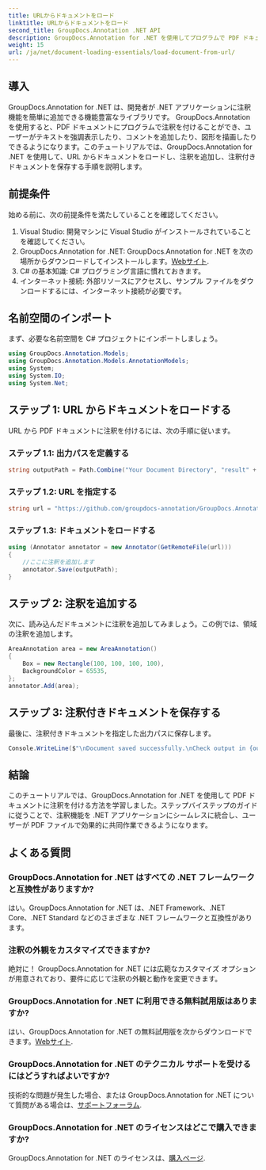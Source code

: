 ```yaml
---
title: URLからドキュメントをロード
linktitle: URLからドキュメントをロード
second_title: GroupDocs.Annotation .NET API
description: GroupDocs.Annotation for .NET を使用してプログラムで PDF ドキュメントに注釈を付ける方法を学びます。コード例を含むステップバイステップのチュートリアル。
weight: 15
url: /ja/net/document-loading-essentials/load-document-from-url/
---
```

## 導入
GroupDocs.Annotation for .NET は、開発者が .NET アプリケーションに注釈機能を簡単に追加できる機能豊富なライブラリです。 GroupDocs.Annotation を使用すると、PDF ドキュメントにプログラムで注釈を付けることができ、ユーザーがテキストを強調表示したり、コメントを追加したり、図形を描画したりできるようになります。このチュートリアルでは、GroupDocs.Annotation for .NET を使用して、URL からドキュメントをロードし、注釈を追加し、注釈付きドキュメントを保存する手順を説明します。
## 前提条件
始める前に、次の前提条件を満たしていることを確認してください。
1. Visual Studio: 開発マシンに Visual Studio がインストールされていることを確認してください。
2.  GroupDocs.Annotation for .NET: GroupDocs.Annotation for .NET を次の場所からダウンロードしてインストールします。[Webサイト](https://releases.groupdocs.com/annotation/net/).
3. C# の基本知識: C# プログラミング言語に慣れておきます。
4. インターネット接続: 外部リソースにアクセスし、サンプル ファイルをダウンロードするには、インターネット接続が必要です。

## 名前空間のインポート
まず、必要な名前空間を C# プロジェクトにインポートしましょう。
```csharp
using GroupDocs.Annotation.Models;
using GroupDocs.Annotation.Models.AnnotationModels;
using System;
using System.IO;
using System.Net;
```
## ステップ 1: URL からドキュメントをロードする
URL から PDF ドキュメントに注釈を付けるには、次の手順に従います。
### ステップ 1.1: 出力パスを定義する
```csharp
string outputPath = Path.Combine("Your Document Directory", "result" + Path.GetExtension("input.pdf"));
```
### ステップ 1.2: URL を指定する
```csharp
string url = "https://github.com/groupdocs-annotation/GroupDocs.Annotation-for-.NET/blob/master/Examples/Resources/SampleFiles/input.pdf?raw=true";
```
### ステップ 1.3: ドキュメントをロードする
```csharp
using (Annotator annotator = new Annotator(GetRemoteFile(url)))
{
    //ここに注釈を追加します
    annotator.Save(outputPath);
}
```
## ステップ 2: 注釈を追加する
次に、読み込んだドキュメントに注釈を追加してみましょう。この例では、領域の注釈を追加します。
```csharp
AreaAnnotation area = new AreaAnnotation()
{
    Box = new Rectangle(100, 100, 100, 100),
    BackgroundColor = 65535,
};
annotator.Add(area);
```
## ステップ 3: 注釈付きドキュメントを保存する
最後に、注釈付きドキュメントを指定した出力パスに保存します。
```csharp
Console.WriteLine($"\nDocument saved successfully.\nCheck output in {outputPath}.");
```

## 結論
このチュートリアルでは、GroupDocs.Annotation for .NET を使用して PDF ドキュメントに注釈を付ける方法を学習しました。ステップバイステップのガイドに従うことで、注釈機能を .NET アプリケーションにシームレスに統合し、ユーザーが PDF ファイルで効果的に共同作業できるようになります。

## よくある質問
### GroupDocs.Annotation for .NET はすべての .NET フレームワークと互換性がありますか?
はい。GroupDocs.Annotation for .NET は、.NET Framework、.NET Core、.NET Standard などのさまざまな .NET フレームワークと互換性があります。
### 注釈の外観をカスタマイズできますか?
絶対に！ GroupDocs.Annotation for .NET には広範なカスタマイズ オプションが用意されており、要件に応じて注釈の外観と動作を変更できます。
### GroupDocs.Annotation for .NET に利用できる無料試用版はありますか?
はい、GroupDocs.Annotation for .NET の無料試用版を次からダウンロードできます。[Webサイト](https://releases.groupdocs.com/).
### GroupDocs.Annotation for .NET のテクニカル サポートを受けるにはどうすればよいですか?
技術的な問題が発生した場合、または GroupDocs.Annotation for .NET について質問がある場合は、[サポートフォーラム](https://forum.groupdocs.com/c/annotation/10).
### GroupDocs.Annotation for .NET のライセンスはどこで購入できますか?
 GroupDocs.Annotation for .NET のライセンスは、[購入ページ](https://purchase.groupdocs.com/buy).